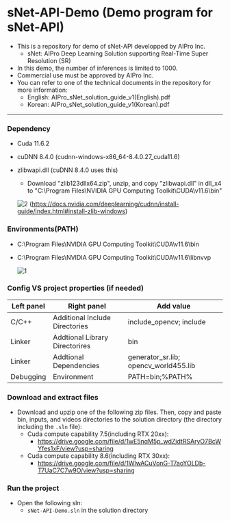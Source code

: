 # sNet-API-Demo (Demo program for sNet-API)

- This is a repository for demo of sNet-API developped by AIPro Inc.
  + sNet: AIPro Deep Learning Solution supporting Real-Time Super Resolution (SR)
- In this demo, the number of inferences is limited to 1000.
- Commercial use must be approved by AIPro Inc.
- You can refer to one of the technical documents in the repository for more information:
  + English: AIPro_sNet_solution_guide_v1(English).pdf
  + Korean: AIPro_sNet_solution_guide_v1(Korean).pdf
  
------------------

### **Dependency**

- Cuda 11.6.2
- cuDNN 8.4.0 (cudnn-windows-x86_64-8.4.0.27_cuda11.6)
- zlibwapi.dll (cuDNN 8.4.0 uses this)
  - Download "zlib123dllx64.zip", unzip, and copy "zlibwapi.dll" in dll_x4 to "C:\Program Files\NVIDIA GPU Computing Toolkit\CUDA\v11.6\bin"

   ![2](https://user-images.githubusercontent.com/35882715/168030331-0e727e1a-ee6a-4fe7-94d9-065334233622.jpg)
    (https://docs.nvidia.com/deeplearning/cudnn/install-guide/index.html#install-zlib-windows)

### **Environments(PATH)**

- C:\Program Files\NVIDIA GPU Computing Toolkit\CUDA\v11.6\bin
- C:\Program Files\NVIDIA GPU Computing Toolkit\CUDA\v11.6\libnvvp

     ![1](https://user-images.githubusercontent.com/35882715/168030273-6135cc5a-8a1d-4bda-baaf-6f11b7d8e5a7.jpg)


### **Config VS project properties (if needed)**

| Left panel | Right panel                    | Add value                                                                                                  |
| ---------- | ------------------------------ | ---------------------------------------------------------------------------------------------------------- |
| C/C++      | Additional Include Directories | include_opencv; include                                                          |
| Linker     | Addtional Library Directorires | bin
| Linker     | Addtional Dependencies         | generator_sr.lib; opencv_world455.lib
| Debugging  | Environment                    | PATH=bin;%PATH%

### **Download and extract files**
- Download and upzip one of the following zip files. Then, copy and paste bin, inputs, and videos directories to the solution directory (the directory including the `.sln` file):
  + Cuda compute capability 7.5(including RTX 20xx): 
    - https://drive.google.com/file/d/1wE5nqM5p_wdZjdtRSAryO7BcWYfes1xF/view?usp=sharing
  + Cuda compute capability 8.6(including RTX 30xx): 
    - https://drive.google.com/file/d/1WlwACuVonG-T7aoYOLDb-T7UaC7C7w9O/view?usp=sharing

### **Run the project**

- Open the following sln:
  + `sNet-API-Demo.sln` in the solution directory

